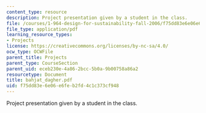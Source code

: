 ```yaml
---
content_type: resource
description: Project presentation given by a student in the class.
file: /courses/1-964-design-for-sustainability-fall-2006/f75dd83e6e06e6feb2fd4c1c373cf948_bahjat_dagher.pdf
file_type: application/pdf
learning_resource_types:
- Projects
license: https://creativecommons.org/licenses/by-nc-sa/4.0/
ocw_type: OCWFile
parent_title: Projects
parent_type: CourseSection
parent_uid: eceb230e-4a86-2bcc-5b0a-9b00758a86a2
resourcetype: Document
title: bahjat_dagher.pdf
uid: f75dd83e-6e06-e6fe-b2fd-4c1c373cf948
---
```

Project presentation given by a student in the class.